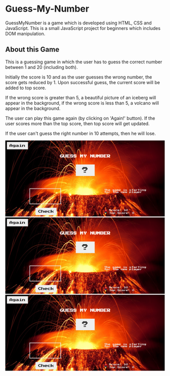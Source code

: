 # Guess-My-Number

GuessMyNumber is a game which is developed using HTML, CSS and JavaScript. This is a small JavaScript project for beginners which includes DOM manipulation.

## About this Game

This is a guessing game in which the user has to guess the correct number between 1 and 20 (including both).

Initially the score is 10 and as the user guesses the wrong number, the score gets reduced by 1. Upon successful guess, the current score will be added to top score.

If the wrong score is greater than 5, a beautiful picture of an iceberg will appear in the background, if the wrong score is less than 5, a volcano will appear in the background.

The user can play this game again (by clicking on 'Again!' button). If the user scores more than the top score, then top score will get updated.

If the user can't guess the right number in 10 attempts, then he will lose.

![App Screenshot](./img/Screenshot_1.png)
![App Screenshot](./img/Screenshot_1.png)
![App Screenshot](./img/Screenshot_1.png)
